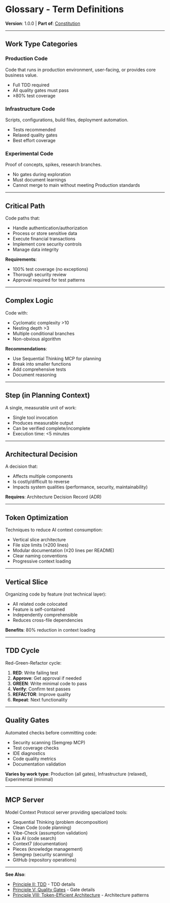 # Glossary - Term Definitions

**Version**: 1.0.0 | **Part of**: [Constitution](INDEX.md)

---

## Work Type Categories

### Production Code
Code that runs in production environment, user-facing, or provides core business value.
- Full TDD required
- All quality gates must pass
- ≥80% test coverage

### Infrastructure Code
Scripts, configurations, build files, deployment automation.
- Tests recommended
- Relaxed quality gates
- Best effort coverage

### Experimental Code
Proof of concepts, spikes, research branches.
- No gates during exploration
- Must document learnings
- Cannot merge to main without meeting Production standards

---

## Critical Path

Code paths that:
- Handle authentication/authorization
- Process or store sensitive data
- Execute financial transactions
- Implement core security controls
- Manage data integrity

**Requirements**:
- 100% test coverage (no exceptions)
- Thorough security review
- Approval required for test patterns

---

## Complex Logic

Code with:
- Cyclomatic complexity >10
- Nesting depth >3
- Multiple conditional branches
- Non-obvious algorithm

**Recommendations**:
- Use Sequential Thinking MCP for planning
- Break into smaller functions
- Add comprehensive tests
- Document reasoning

---

## Step (in Planning Context)

A single, measurable unit of work:
- Single tool invocation
- Produces measurable output
- Can be verified complete/incomplete
- Execution time: <5 minutes

---

## Architectural Decision

A decision that:
- Affects multiple components
- Is costly/difficult to reverse
- Impacts system qualities (performance, security, maintainability)

**Requires**: Architecture Decision Record (ADR)

---

## Token Optimization

Techniques to reduce AI context consumption:
- Vertical slice architecture
- File size limits (≤200 lines)
- Modular documentation (≤20 lines per README)
- Clear naming conventions
- Progressive context loading

---

## Vertical Slice

Organizing code by feature (not technical layer):
- All related code colocated
- Feature is self-contained
- Independently comprehensible
- Reduces cross-file dependencies

**Benefits**: 80% reduction in context loading

---

## TDD Cycle

Red-Green-Refactor cycle:
1. **RED**: Write failing test
2. **Approve**: Get approval if needed
3. **GREEN**: Write minimal code to pass
4. **Verify**: Confirm test passes
5. **REFACTOR**: Improve quality
6. **Repeat**: Next functionality

---

## Quality Gates

Automated checks before committing code:
- Security scanning (Semgrep MCP)
- Test coverage checks
- IDE diagnostics
- Code quality metrics
- Documentation validation

**Varies by work type**: Production (all gates), Infrastructure (relaxed), Experimental (minimal)

---

## MCP Server

Model Context Protocol server providing specialized tools:
- Sequential Thinking (problem decomposition)
- Clean Code (code planning)
- Vibe-Check (assumption validation)
- Exa AI (code search)
- Context7 (documentation)
- Pieces (knowledge management)
- Semgrep (security scanning)
- GitHub (repository operations)

---

**See Also**:
- [Principle II: TDD](principles/02-tdd.md) - TDD details
- [Principle V: Quality Gates](principles/05-quality-gates.md) - Gate details
- [Principle VIII: Token-Efficient Architecture](principles/08-architecture.md) - Architecture patterns

